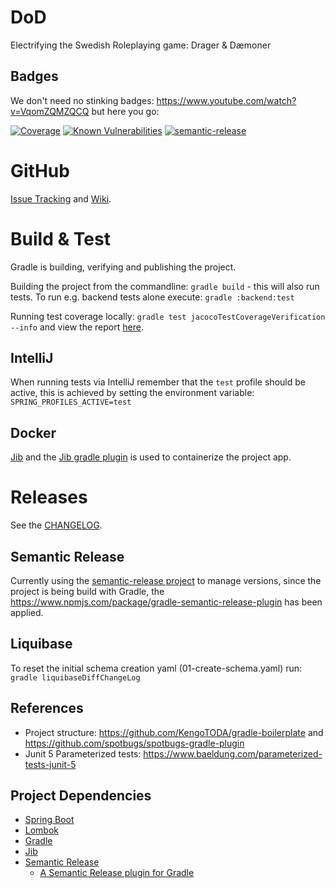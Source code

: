 # DoD
Electrifying the Swedish Roleplaying game: Drager &amp; Dæmoner

## Badges
We don't need no stinking badges: https://www.youtube.com/watch?v=VqomZQMZQCQ but here you go:

[![Coverage](https://sonarcloud.io/api/project_badges/measure?project=mpeki_dod&metric=coverage)](https://sonarcloud.io/project/overview?id=mpeki_dod)
[![Known Vulnerabilities](https://snyk.io/test/github/mpeki/dod/badge.svg)](https://snyk.io/test/github/mpeki/dod/badge.svg)
[![semantic-release](https://img.shields.io/badge/%20%20%F0%9F%93%A6%F0%9F%9A%80-semantic--release-e10079.svg)](https://github.com/semantic-release/semantic-release)

# GitHub
[Issue Tracking](https://github.com/users/mpeki/projects/3) and [Wiki](https://github.com/mpeki/dod/wiki).

# Build & Test
Gradle is building, verifying and publishing the project.

Building the project from the commandline: `gradle build` - this will also run tests. To run e.g. backend tests alone
execute: `gradle :backend:test`

Running test coverage locally: `gradle test jacocoTestCoverageVerification --info` and view the report [here](./backend/build/reports/jacoco/test/html/index.html). 

## IntelliJ
When running tests via IntelliJ remember that the `test` profile should be active, this is achieved by setting the 
environment variable: `SPRING_PROFILES_ACTIVE=test`  

## Docker
[Jib](https://github.com/GoogleContainerTools/jib) and the 
[Jib gradle plugin](https://github.com/GoogleContainerTools/jib/tree/master/jib-gradle-plugin) is used to containerize 
the project app.

# Releases
See the [CHANGELOG](CHANGELOG.md).

## Semantic Release
Currently using the [semantic-release project](https://semantic-release.gitbook.io/semantic-release/) to manage versions, 
since the project is being build with Gradle, the https://www.npmjs.com/package/gradle-semantic-release-plugin has been 
applied.

## Liquibase
To reset the initial schema creation yaml (01-create-schema.yaml) run: `gradle liquibaseDiffChangeLog`

## References
* Project structure: https://github.com/KengoTODA/gradle-boilerplate and https://github.com/spotbugs/spotbugs-gradle-plugin
* Junit 5 Parameterized tests: https://www.baeldung.com/parameterized-tests-junit-5

## Project Dependencies
* [Spring Boot](https://spring.io/projects/spring-boot)
* [Lombok](https://projectlombok.org/)
* [Gradle](https://gradle.org/)
* [Jib](https://github.com/GoogleContainerTools/jib)
* [Semantic Release](https://semantic-release.gitbook.io/semantic-release/)
  * [A Semantic Release plugin for Gradle](https://www.npmjs.com/package/gradle-semantic-release-plugin)


